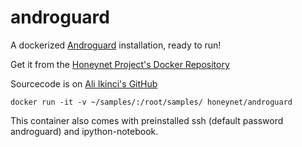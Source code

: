 androguard
==========

A dockerized [Androguard][1] installation, ready to run!

Get it from the [Honeynet Project's Docker Repository][2]

Sourcecode is on [Ali Ikinci's GitHub][3]

    docker run -it -v ~/samples/:/root/samples/ honeynet/androguard

This container also comes with preinstalled ssh (default password androguard) and ipython-notebook.


  [1]: https://github.com/androguard/androguard
  [2]: https://registry.hub.docker.com/u/honeynet/androguard/
  [3]: https://github.com/aikinci/androguard
